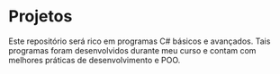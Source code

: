 # Projetos
Este repositório será rico em programas C# básicos e avançados. Tais programas foram desenvolvidos durante meu curso e contam com melhores práticas de desenvolvimento e POO.
